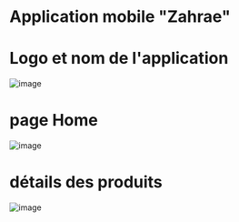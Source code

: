 # Application mobile "Zahrae"
# Logo et nom de l'application
![image](https://github.com/user-attachments/assets/fd8207a3-f120-4300-bf6b-9ecbdcd153fd)
# page Home 
![image](https://github.com/user-attachments/assets/06f75137-6af5-4cdf-a9c6-c53b906f3426)

# détails des produits
![image](https://github.com/user-attachments/assets/e02b3408-0c29-453a-8cf0-78ea95959dc7)


